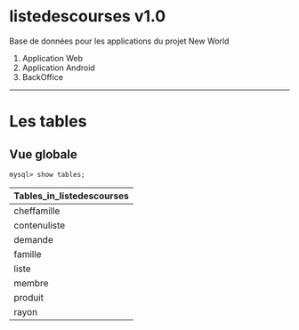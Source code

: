 listedescourses v1.0
===============

Base de données pour les applications du projet New World 

1. Application Web
2. Application Android
3. BackOffice

---------------
Les tables
========
Vue globale
-----------
``mysql> show tables;``

| Tables_in_listedescourses |
|:---------------------------|
|cheffamille             |
| contenuliste          |
| demande              |
| famille                  |
| liste                      |
| membre                 |
| produit                   |
| rayon                     |

